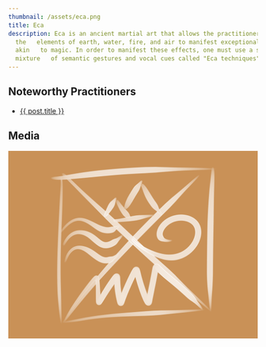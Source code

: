 ```yaml
---
thumbnail: /assets/eca.png
title: Eca
description: Eca is an ancient martial art that allows the practitioner to alter
  the   elements of earth, water, fire, and air to manifest exceptional effects
  akin   to magic. In order to manifest these effects, one must use a specific
  mixture   of semantic gestures and vocal cues called "Eca techniques".
---
```

<h2>Noteworthy Practitioners</h2>
<ul>
  <li><a href="/">{{ post.title }}</a></li>
</ul>

## Media

![](/assets/img/eca.png)
